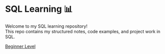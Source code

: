 # SQL Learning 📊

Welcome to my SQL learning repository!  
This repo contains my structured notes, code examples, and project work in SQL.

[Beginner Level](Beginner-Level/README.md)


